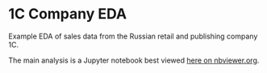 # 1C Company EDA
 Example EDA of sales data from the Russian retail and publishing company 1C.

The main analysis is a Jupyter notebook best viewed [here on nbviewer.org](https://nbviewer.org/github/grantsut/1C-Company-EDA/blob/73c6869ad8c396b44b4ffaac9ebfc33dfe383c2b/EDA-1C-Company.ipynb).
